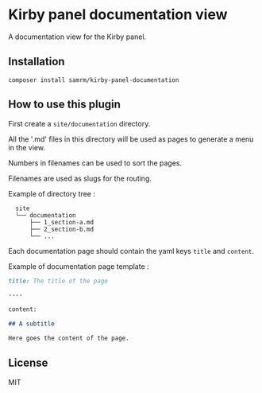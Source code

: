 # Kirby panel documentation view

A documentation view for the Kirby panel.

## Installation

`composer install samrm/kirby-panel-documentation`

## How to use this plugin

First create a `site/documentation` directory.

All the '.md' files in this directory will be used as pages to generate a menu in the view.

Numbers in filenames can be used to sort the pages.

Filenames are used as slugs for the routing.

Example of directory tree :

```
  site
  └── documentation
      ├── 1_section-a.md
      ├── 2_section-b.md
      └── ...

```

Each documentation page should contain the yaml keys `title` and `content`.

Example of documentation page template :

```markdown
title: The title of the page

----

content:

## A subtitle

Here goes the content of the page.

```

## License

MIT
